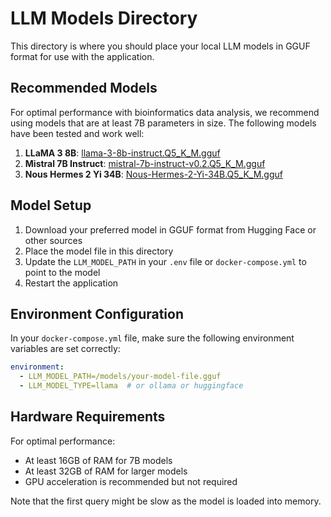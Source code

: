 # LLM Models Directory

This directory is where you should place your local LLM models in GGUF format for use with the application.

## Recommended Models

For optimal performance with bioinformatics data analysis, we recommend using models that are at least 7B parameters in size. The following models have been tested and work well:

1. **LLaMA 3 8B**: [llama-3-8b-instruct.Q5_K_M.gguf](https://huggingface.co/TheBloke/llama-3-8b-instruct-GGUF)
2. **Mistral 7B Instruct**: [mistral-7b-instruct-v0.2.Q5_K_M.gguf](https://huggingface.co/TheBloke/Mistral-7B-Instruct-v0.2-GGUF)
3. **Nous Hermes 2 Yi 34B**: [Nous-Hermes-2-Yi-34B.Q5_K_M.gguf](https://huggingface.co/TheBloke/Nous-Hermes-2-Yi-34B-GGUF)

## Model Setup

1. Download your preferred model in GGUF format from Hugging Face or other sources
2. Place the model file in this directory
3. Update the `LLM_MODEL_PATH` in your `.env` file or `docker-compose.yml` to point to the model
4. Restart the application

## Environment Configuration

In your `docker-compose.yml` file, make sure the following environment variables are set correctly:

```yaml
environment:
  - LLM_MODEL_PATH=/models/your-model-file.gguf
  - LLM_MODEL_TYPE=llama  # or ollama or huggingface
```

## Hardware Requirements

For optimal performance:
- At least 16GB of RAM for 7B models
- At least 32GB of RAM for larger models
- GPU acceleration is recommended but not required

Note that the first query might be slow as the model is loaded into memory.